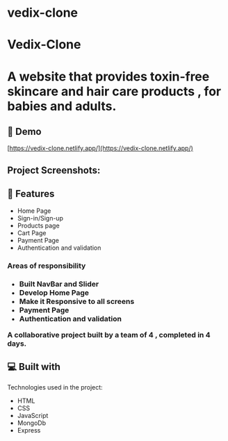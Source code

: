 # vedix-clone
<h1 text-align="center">Vedix-Clone<h1/>
<p id="description">A website that  provides toxin-free skincare and hair care products , for babies and adults.</p>

<h2>🚀 Demo</h2>

[https://vedix-clone.netlify.app/](https://vedix-clone.netlify.app/)

<h2>Project Screenshots:</h2>

  
  
<h2>🧐 Features</h2>

*   Home Page
*   Sign-in/Sign-up
*   Products page
*   Cart Page
*   Payment Page
*   Authentication and validation



<h3>Areas of responsibility<h3/>
  
 *  Built NavBar and Slider
 *  Develop  Home Page
 *  Make it Responsive to all screens
 *  Payment Page
 *  Authentication and validation  
  
A collaborative project built by a team of 4 , completed in 4 days.


  
  
<h2>💻 Built with</h2>

Technologies used in the project:

*   HTML
*   CSS
*   JavaScript
*   MongoDb
*   Express  

